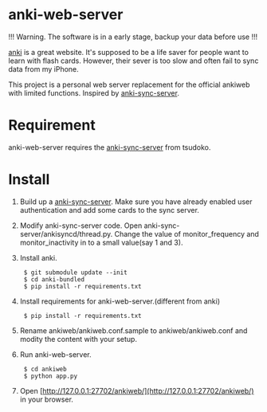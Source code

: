 # anki-web-server

!!! Warning. The software is in a early stage, backup your data before use !!!

[anki](https://apps.ankiweb.net/) is a great website. It's supposed to be a life saver for people want to learn with flash cards. However, their sever is too slow and often fail to sync data from my iPhone.

This project is a personal web server replacement for the official ankiweb with limited functions. Inspired by [anki-sync-server](https://github.com/tsudoko/anki-sync-server).

# Requirement
anki-web-server requires the [anki-sync-server](https://github.com/tsudoko/anki-sync-server) from tsudoko.

# Install
1. Build up a [anki-sync-server](https://github.com/tsudoko/anki-sync-server). Make sure you have already enabled user authentication and add some cards to the sync server.

2. Modify anki-sync-server code. Open anki-sync-server/ankisyncd/thread.py. Change the value of monitor_frequency and monitor_inactivity in  to a small value(say 1 and 3).

3. Install anki.

        $ git submodule update --init
        $ cd anki-bundled
        $ pip install -r requirements.txt

4. Install requirements for anki-web-server.(different from anki)

        $ pip install -r requirements.txt

5. Rename ankiweb/ankiweb.conf.sample to ankiweb/ankiweb.conf and modity the content with your setup.

6. Run anki-web-server.

        $ cd ankiweb
        $ python app.py

7. Open [http://127.0.0.1:27702/ankiweb/](http://127.0.0.1:27702/ankiweb/) in your browser.